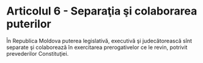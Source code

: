 # Articolul 6 - Separaţia şi colaborarea puterilor

În Republica Moldova puterea legislativă, executivă şi judecătorească sînt separate şi colaborează în exercitarea prerogativelor ce le revin, potrivit prevederilor Constituţiei.